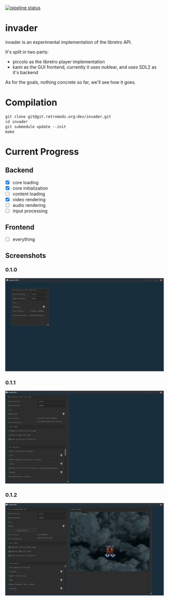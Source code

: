 [![pipeline status](https://git.retromods.org/dev/invader/badges/master/pipeline.svg)](https://git.retromods.org/dev/invader/commits/master)

# invader

invader is an experimental implementation of the libretro API.

It's split in two parts:
- piccolo as the libretro player implementation
- kami as the GUI frontend, currently it uses nuklear, and uses SDL2 as it's backend

As for the goals, nothing concrete so far, we'll see how it goes.

# Compilation

```
git clone git@git.retromods.org:dev/invader.git
cd invader
git submodule update --init
make
```
# Current Progress
## Backend
- [X] core loading
- [X] core initialization
- [ ] content loading
- [X] video rendering
- [ ] audio rendering
- [ ] input processing

## Frontend
- [ ] everything

## Screenshots

### 0.1.0
![img](images/0.1.0.png)

### 0.1.1
![img](images/0.1.1.png)

### 0.1.2
![img](images/0.1.2.png)
